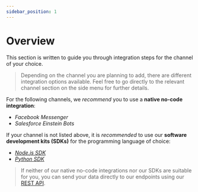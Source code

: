 ```yaml
---
sidebar_position: 1
---
```


# Overview

This section is written to guide you through integration steps for the channel of your choice.

> Depending on the channel you are planning to add, there are different integration options available. Feel free to go directly to the relevant channel section on the side menu for further details.

For the following channels, we *recommend* you to use a **native no-code integration**:

* *Facebook Messenger*
* *Salesforce Einstein Bots*

If your channel is not listed above, it is *recommended* to use our **software development kits (SDKs)** for the programming language of choice:

* [*Node.js SDK*](sdks/node/getting-started)
* [*Python SDK*](sdks/python/getting-started)

> If neither of our native no-code integrations nor our SDKs are suitable for you, you can send your data directly to our endpoints using our [REST API](rest-api).
